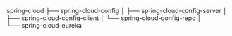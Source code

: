spring-cloud
├── spring-cloud-config
│   ├── spring-cloud-config-server
│   ├── spring-cloud-config-client
│   └── spring-cloud-config-repo
│   
└── spring-cloud-eureka


